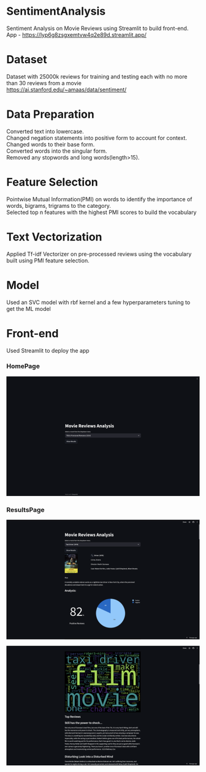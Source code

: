 # SentimentAnalysis
Sentiment Analysis on Movie Reviews using Streamlit to build front-end.  
App - https://lyp6g8zsgxemtvw4q2e89d.streamlit.app/

# Dataset
Dataset with 25000k reviews for training and testing each with no more than 30 reviews from a movie
https://ai.stanford.edu/~amaas/data/sentiment/

# Data Preparation
Converted text into lowercase.  
Changed negation statements into positive form to account for context.  
Changed words to their base form.  
Converted words into the singular form.  
Removed any stopwords and long words(length>15).  

# Feature Selection
Pointwise Mutual Information(PMI) on words to identify the importance of words, bigrams, trigrams to the category.  
Selected top n features with the highest PMI scores to build the vocabulary

# Text Vectorization
Applied Tf-idf Vectorizer on pre-processed reviews using the vocabulary built using PMI feature selection.  

# Model
Used an SVC model with rbf kernel and a few hyperparameters tuning to get the ML model

# Front-end
Used Streamlit to deploy the app

<h3>HomePage</h3>

![](Images/homepage.png)

<h3>ResultsPage</h3>

![](Images/showresults1.png)

![](Images/showresults2.png)





